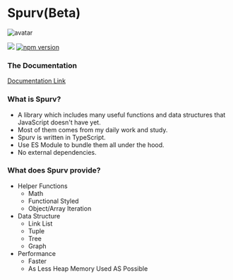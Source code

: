 # Spurv(Beta)

![avatar](https://github.com/Freeyayo/ifoo/logo.png)

[![](https://data.jsdelivr.com/v1/package/npm/spurv/badge)](https://www.jsdelivr.com/package/npm/spurv)
[![npm version](https://badge.fury.io/js/spurv.svg)](https://badge.fury.io/js/spurv)

### The Documentation
[Documentation Link](https://freeyayo.github.io/ifoo/#/)

### What is Spurv?
- A library which includes many useful functions and data structures that JavaScript doesn't have yet.
- Most of them comes from my daily work and study.
- Spurv is written in TypeScript.
- Use ES Module to bundle them all under the hood.
- No external dependencies.

### What does Spurv provide?

- Helper Functions 
    - Math
    - Functional Styled
    - Object/Array Iteration
- Data Structure
    - Link List
    - Tuple
    - Tree
    - Graph
- Performance
    - Faster
    - As Less Heap Memory Used AS Possible
